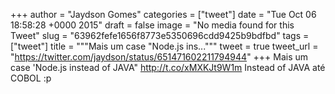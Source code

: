 
+++
author = "Jaydson Gomes"
categories = ["tweet"]
date = "Tue Oct 06 18:58:28 +0000 2015"
draft = false
image = "No media found for this Tweet"
slug = "63962fefe1656f8773e5350696cdd9425b9bdfbd"
tags = ["tweet"]
title = """Mais um case "Node.js ins..."""
tweet = true
tweet_url = "https://twitter.com/jaydson/status/651471602211794944"
+++
Mais um case 'Node.js instead of JAVA" http://t.co/xMXKJt9W1m Instead of JAVA até COBOL :p
